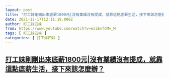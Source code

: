 ```yaml
---
layout: post
title: "打工妹剛剛出來底薪1800元|沒有業績沒有提成，就靠這點底薪生活，接下來該怎麼辦？"
date: 2021-12-17T12:11:19.000Z
author: 打工妹四妹
from: https://www.youtube.com/watch?v=eziEvfdMv_M
tags: [ 打工妹四妹 ]
categories: [ 打工妹四妹 ]
---
```

<!--1639743079000-->
[打工妹剛剛出來底薪1800元|沒有業績沒有提成，就靠這點底薪生活，接下來該怎麼辦？](https://www.youtube.com/watch?v=eziEvfdMv_M)
------

<div>

</div>
